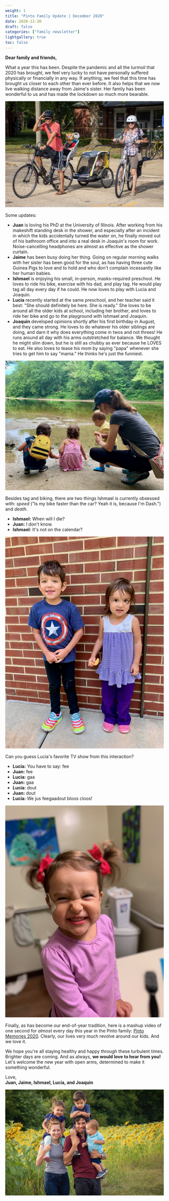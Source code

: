 ```yaml
---
weight: 1
title: "Pinto Family Update | December 2020"
date: 2020-12-30
draft: false
categories: ["family newsletter"]
lightgallery: true
toc: false
---
```


**Dear family and friends,**

What a year this has been. Despite the pandemic and all the turmoil that 2020 has brought, we feel very lucky to not have personally suffered physically or financially in any way. If anything, we feel that this time has brought us closer to each other than ever before. It also helps that we now live walking distance away from Jaime's sister. Her family has been wonderful to us and has made the lockdown so much more bearable.

![](2020-12_1.jpg "Family biking outing")

Some updates:

- **Juan** is loving his PhD at the University of Illinois. After working from his makeshift standing desk in the shower, and especially after an incident in which the kids accidentally turned the water on, he finally moved out of his bathroom office and into a real desk in Joaquin's room for work. Noise-cancelling headphones are almost as effective as the shower curtain.
- **Jaime** has been busy doing her thing. Going on regular morning walks with her sister has been good for the soul, as has having three cute Guinea Pigs to love and to hold and who don't complain incessantly like her human babies.
- **Ishmael** is enjoying his small, in-person, masks-required preschool. He loves to ride his bike, exercise with his dad, and play tag. He would play tag all day every day if he could. He now loves to play with Lucia and Joaquin.
- **Lucia** recently started at the same preschool, and her teacher said it best: "She should definitely be here. She is ready." She loves to be around all the older kids at school, including her brother, and loves to ride her bike and go to the playground with Ishmael and Joaquin.
- **Joaquin** developed opinions shortly after his first birthday in August, and they came strong. He loves to do whatever his older siblings are doing, and darn it why does everything come in twos and not threes! He runs around all day with his arms outstretched for balance. We thought he might slim down, but he is still as chubby as ever because he LOVES to eat. He also loves to tease his mom by saying "papa" whenever she tries to get him to say "mama." He thinks he's just the funniest.

![](2020-12_2.jpg "Turkey Run State Park, Indiana")

Besides tag and biking, there are two things Ishmael is currently obsessed with: *speed* ("Is my bike faster than the car? Yeah it is, because I'm Dash.") and *death*.

- **Ishmael:** When will I die?
- **Juan:** I don't know.
- **Ishmael:** It's not on the calendar?

![](2020-12_3.jpg "Kiddos")

Can you guess Lucia's favorite TV show from this interaction?

- **Lucia:** You have to say: fee
- **Juan:** fee
- **Lucia:** gaa
- **Juan:** gaa
- **Lucia:** dout
- **Juan:** dout
- **Lucia:** We jus feegaadout bloos cloos!

 ![](2020-12_4.jpg "Lucia loves pigtails . . . and bandages")

Finally, as has become our end-of-year tradition, here is a mashup video of one second for *almost* every day this year in the Pinto family: [Pinto Memories 2020](/videos/Pinto-Memories-2020_720p.mp4). Clearly, our lives very much revolve around our kids. And we love it.

We hope you're all staying healthy and happy through these turbulent times. Brighter days are coming. And as always, **we would love to hear from you!** Let's welcome the new year with open arms, determined to make it something wonderful.

Love,</br>
**Juan, Jaime, Ishmael, Lucia, and Joaquin**

![](2020-12_5.jpg "Family and sunflowers")

